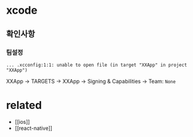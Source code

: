 # xcode

## 확인사항
### 팀설정
```
... .xcconfig:1:1: unable to open file (in target "XXApp" in project "XXApp")
```
XXApp -> TARGETS -> XXApp -> Signing & Capabilities -> Team: `None`

# related
- [[ios]]
- [[react-native]]
